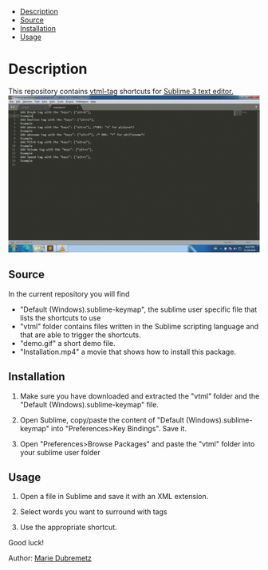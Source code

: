 
- [Description](#Description)
- [Source](#Source)
- [Installation](#Installation)
- [Usage](#Usage)

# Description

This repository contains [vtml-tag](http://ondemand.neospeech.com/vt_eng-Engine-VTML-v3.9.0-3.pdf) shortcuts for [Sublime 3 text editor.](https://www.sublimetext.com)
![](demo.gif)


## Source 

In the current repository you will find
* "Default (Windows).sublime-keymap", the sublime user specific file that lists the shortcuts to use
* "vtml" folder contains files written in the Sublime scripting language and that are able to trigger the shortcuts.
* "demo.gif" a short demo file.
* "Installation.mp4" a movie that shows how to install this package.

## Installation 

1) Make sure you have downloaded and extracted the "vtml" folder and the "Default (Windows).sublime-keymap" file.

2) Open Sublime, copy/paste the content of "Default (Windows).sublime-keymap"
into "Preferences>Key Bindings". Save it.

3) Open "Preferences>Browse Packages" and paste the "vtml" folder into your sublime user folder
 
## Usage

1) Open a file in Sublime and save it with an XML extension.

2) Select words you want to surround with tags

3) Use the appropriate shortcut.

Good luck!

Author: [Marie Dubremetz](https://github.com/mardub1635)